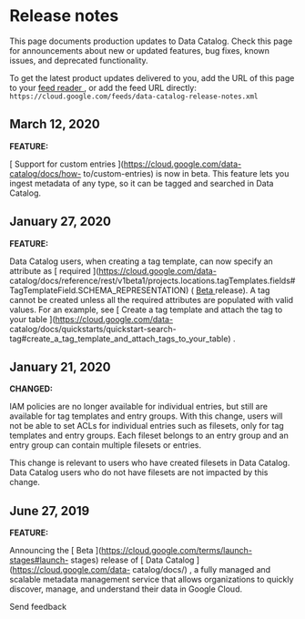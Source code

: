 #  Release notes

This page documents production updates to Data Catalog. Check this page for
announcements about new or updated features, bug fixes, known issues, and
deprecated functionality.

To get the latest product updates delivered to you, add the URL of this page
to your [ feed reader
](https://wikipedia.org/wiki/Comparison_of_feed_aggregators) , or add the feed
URL directly: ` https://cloud.google.com/feeds/data-catalog-release-notes.xml
`

##  March 12, 2020

**FEATURE:**

[ Support for custom entries ](https://cloud.google.com/data-catalog/docs/how-
to/custom-entries) is now in beta. This feature lets you ingest metadata of
any type, so it can be tagged and searched in Data Catalog.

##  January 27, 2020

**FEATURE:**

Data Catalog users, when creating a tag template, can now specify an attribute
as [ required ](https://cloud.google.com/data-
catalog/docs/reference/rest/v1beta1/projects.locations.tagTemplates.fields#TagTemplateField.SCHEMA_REPRESENTATION)
( [ Beta ](https://cloud.google.com/terms/launch-stages#launch-stages)
release). A tag cannot be created unless all the required attributes are
populated with valid values. For an example, see [ Create a tag template and
attach the tag to your table ](https://cloud.google.com/data-
catalog/docs/quickstarts/quickstart-search-
tag#create_a_tag_template_and_attach_tags_to_your_table) .

##  January 21, 2020

**CHANGED:**

IAM policies are no longer available for individual entries, but still are
available for tag templates and entry groups. With this change, users will not
be able to set ACLs for individual entries such as filesets, only for tag
templates and entry groups. Each fileset belongs to an entry group and an
entry group can contain multiple filesets or entries.

This change is relevant to users who have created filesets in Data Catalog.
Data Catalog users who do not have filesets are not impacted by this change.

##  June 27, 2019

**FEATURE:**

Announcing the [ Beta ](https://cloud.google.com/terms/launch-stages#launch-
stages) release of [ Data Catalog ](https://cloud.google.com/data-
catalog/docs/) , a fully managed and scalable metadata management service that
allows organizations to quickly discover, manage, and understand their data in
Google Cloud.

Send feedback

